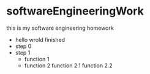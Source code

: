 # softwareEngineeringWork
this is my software engineering homework

- hello wrold finished
- step 0
- step 1
    - function 1
	- function 2
		function 2.1
		function 2.2
	
